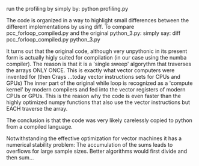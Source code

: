 run the profiling by simply by:
python profiling.py

The code is organized in a way to highlight small differences between the different implementations by using 
diff. To compare pcc_forloop_compiled.py and the original python_3.py:
simply say:
diff pcc_forloop_compiled.py python_3.py



It turns out that the original code, although very unpythonic
in its present form is actually higly suited for compilation
(in our case using the numba compiler).
The reason is that it is a 'single sweep' algorythm that
traverses the arrays ONLY ONCE.
This is exactly what vector computers were invented for (then Crays ...today
vector instructions sets for CPUs and GPUs)
The inner part of the original while loop is recognized as a 'compute kernel' 
by modern compilers and fed into the vector registers of modern CPUs or GPUs.
This is the reason why the code is even faster than the highly optimized
numpy functions that also use the vector instructions but EACH traverse the array.

The conclusion is that the code was very likely carelessly copied to python from a compiled language.

Notwithstanding the effective optimization for vector machines it has a numerical stability problem:
The accumulation of the sums leads to overflows for large sample sizes.
Better algorithms would first divide and then sum...
